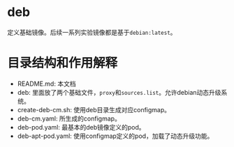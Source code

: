 # deb

定义基础镜像。后续一系列实验镜像都是基于`debian:latest`。

# 目录结构和作用解释

* README.md: 本文档
* deb: 里面放了两个基础文件，`proxy`和`sources.list`。允许debian动态升级系统。
* create-deb-cm.sh: 使用deb目录生成对应configmap。
* deb-cm.yaml: 所生成的configmap。
* deb-pod.yaml: 最基本的deb镜像定义的pod。
* deb-apt-pod.yaml: 使用configmap定义的pod，加载了动态升级功能。
